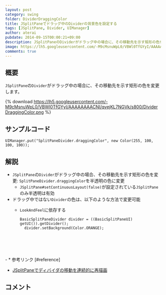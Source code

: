 ```yaml
---
layout: post
category: swing
folder: DividerDraggingColor
title: JSplitPaneでドラッグ中のDividerの背景色を設定する
tags: [JSplitPane, Divider, UIManager]
author: aterai
pubdate: 2014-09-15T00:00:21+09:00
description: JSplitPaneのDividerがドラッグ中の場合に、その移動先を示す矩形の色を変更します。
image: https://lh5.googleusercontent.com/-M9cMsnuWpL0/VBWl0TfGYyI/AAAAAAAACNI/qvejKL7NGVk/s800/DividerDraggingColor.png
comments: true
---
```

## 概要
`JSplitPane`の`Divider`がドラッグ中の場合に、その移動先を示す矩形の色を変更します。

{% download https://lh5.googleusercontent.com/-M9cMsnuWpL0/VBWl0TfGYyI/AAAAAAAACNI/qvejKL7NGVk/s800/DividerDraggingColor.png %}

## サンプルコード
<pre class="prettyprint"><code>UIManager.put("SplitPaneDivider.draggingColor", new Color(255, 100, 100, 100));
</code></pre>

## 解説
- `JSplitPane`の`Divider`がドラッグ中の場合、その移動先を示す矩形の色を変更: `SplitPaneDivider.draggingColor`を半透明の色に変更
    - `JSplitPane#setContinuousLayout(false)`が設定されている`JSplitPane`のみ半透明は有効
- ドラッグ中ではない`Divider`の色は、以下のような方法で変更可能
    - `LookAndFeel`に依存する
        
        <pre class="prettyprint"><code>BasicSplitPaneDivider divider = ((BasicSplitPaneUI) getUI()).getDivider();
        divider.setBackground(Color.ORANGE);
</code></pre>
    - * 参考リンク [#reference]
- [JSplitPaneでディバイダの移動を連続的に再描画](http://ateraimemo.com/Swing/ContinuousLayout.html)

<!-- dummy comment line for breaking list -->

## コメント
